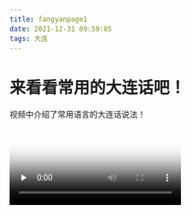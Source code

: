 ```yaml
---
title: fangyanpage1
date: 2021-12-31 09:59:05
tags: 大连
---
```

# 来看看常用的大连话吧！
视频中介绍了常用语言的大连话说法！
<video id="video" controls="" preload="none" poster="fm">
<source id="mp4" src="img\yanhua.mp4" type="video/mp4">
</videos>
![](img\2ji.jpg)
